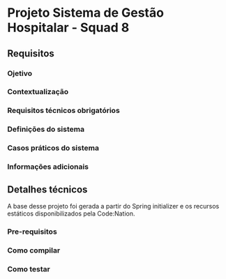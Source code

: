 # Projeto Sistema de Gestão Hospitalar - Squad 8

## Requisitos

### Ojetivo

### Contextualização

### Requisitos técnicos obrigatórios

### Definições do sistema

### Casos práticos do sistema

### Informações adicionais

## Detalhes técnicos
A base desse projeto foi gerada a partir do Spring initializer e os recursos estáticos disponibilizados pela Code:Nation.

### Pre-requisitos

### Como compilar

### Como testar
